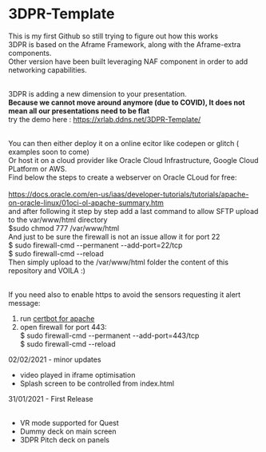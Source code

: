 # 3DPR-Template<br/>
This is my first Github so still trying to figure out how this works<br/>
3DPR is based on the Aframe Framework, along with the Aframe-extra components.<br/>
Other version have been built leveraging NAF component in order to add networking capabilities.<br/><br/>

3DPR is adding a new dimension to your presentation.<br/>
<b>Because we cannot move around anymore (due to COVID), It does not mean all our presentations need to be flat</b><br/>
 try the demo here : https://xrlab.ddns.net/3DPR-Template/ <br/><br/>

You can then either deploy it on a online ecitor like codepen or glitch ( examples soon to come)<br/>
Or host it on a cloud provider like Oracle Cloud Infrastructure, Google Cloud PLatform or AWS.<br/>
Find below the steps to create a webserver on Oracle CLoud for free:<br/><br/>
https://docs.oracle.com/en-us/iaas/developer-tutorials/tutorials/apache-on-oracle-linux/01oci-ol-apache-summary.htm<br/>
and after following it step by step add a last command to allow SFTP upload to the var/www/html directory<br/>
$sudo chmod 777 /var/www/html<br/>
And just to be sure the firewall is not an issue allow it for port 22<br/>
$ sudo firewall-cmd --permanent --add-port=22/tcp<br/>
$ sudo firewall-cmd --reload<br/>
Then simply upload to the /var/www/html folder the content of this repository and VOILA :)<br/><br/>

If you need also to enable https to avoid the sensors requesting it alert message:<br/>
1) run <a href="https://certbot.eff.org/lets-encrypt/centosrhel7-apache">certbot for apache</a><br/>
2) open firewall for port 443:<br/>
$ sudo firewall-cmd --permanent --add-port=443/tcp<br/>
$ sudo firewall-cmd --reload<br/>

02/02/2021 - minor updates<br/>
* video played in iframe optimisation
* Splash screen to be controlled from index.html

31/01/2021 - First Release<br/><br/>
* VR mode supported for Quest
* Dummy deck on main screen
* 3DPR Pitch deck on panels
 
